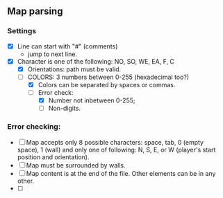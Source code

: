 ## Map parsing

### Settings
- [X] Line can start with "#" (comments)
	- jump to next line.
- [X] Character is one of the following: NO, SO, WE, EA, F, C
	- [X] Orientations: path must be valid.
	- [ ] COLORS: 3 numbers between 0-255 (hexadecimal too?)
		- [X] Colors can be separated by spaces or commas.
		- [ ] Error check:
			- [X] Number not inbetween 0-255;
			- [ ] Non-digits.

### Error checking:
- [ ] Map accepts only 8 possible characters: space, tab, 0 (empty space), 1 (wall) and only one of following: N, S, E, or W (player's start position and orientation).
- [ ] Map must be surrounded by walls.
- [ ] Map content is at the end of the file. Other elements can be in any other.
- [ ]
